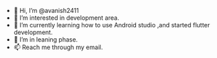 - 👋 Hi, I’m @avanish2411
- 👀 I’m interested in development area.
- 🌱 I’m currently learning how to use Android studio ,and started flutter development.  
- 💞️ I’m in leaning phase.
- 📫 Reach me through my email.

<!---
avanish2411/avanish2411 is a ✨ special ✨ repository because its `README.md` (this file) appears on your GitHub profile.
You can click the Preview link to take a look at your changes.
--->
